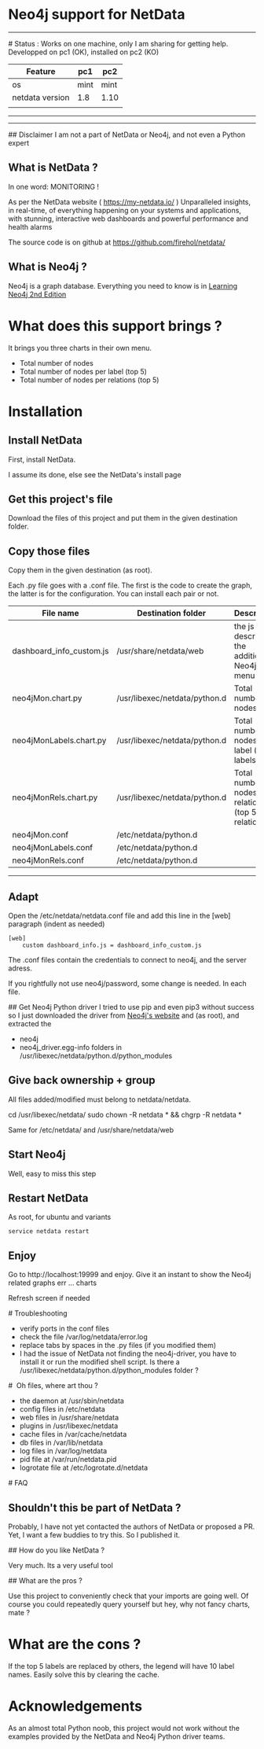 


# Neo4j support for NetData

----
# Status : Works on one machine, only 
I am sharing for getting help.
Developped on pc1 (OK), installed on pc2 (KO)

|Feature|pc1|pc2|
|---|---|---|
|os|mint |mint|
|netdata version |1.8|1.10|
| |  | |
----

-----


## Disclaimer
I am not a part of NetData or Neo4j, and not even a Python expert

## What is NetData ?

In one word: MONITORING !

As per the NetData website ( https://my-netdata.io/ )
Unparalleled insights, in real-time, of everything happening on your systems and applications, with stunning, interactive web dashboards and powerful performance and health alarms

The source code is on github at https://github.com/firehol/netdata/


## What is Neo4j ?

Neo4j is a graph database.
Everything you need to know is in [Learning Neo4j 2nd Edition](https://www.packtpub.com/big-data-and-business-intelligence/learning-neo4j-3x-second-edition?referrer=wadael)

# What does this support brings ?
It brings you three charts in their own menu.

* Total number of nodes
* Total number of nodes per label (top 5)
* Total number of nodes per relations (top 5) 



# Installation

## Install NetData
First, install NetData. 

I assume its done, else see the NetData's install page 

## Get this project's file
Download the files of this project and put them in the given destination folder. 

## Copy those files
Copy them in the given destination (as root).

Each .py file goes with a .conf file. The first is the code to create the graph, the latter is for the configuration.
You can install each pair or not.


|File name| Destination folder | Description|
|---|---|---|
| dashboard_info_custom.js | /usr/share/netdata/web | the js file describing the additionnal Neo4j menu |
| neo4jMon.chart.py | /usr/libexec/netdata/python.d |Total number of nodes | 
| neo4jMonLabels.chart.py |/usr/libexec/netdata/python.d |Total number of nodes per label (top 5 labels)| 
| neo4jMonRels.chart.py | /usr/libexec/netdata/python.d |Total number of nodes per relation (top 5 relations)| 
| neo4jMon.conf | /etc/netdata/python.d || 
| neo4jMonLabels.conf | /etc/netdata/python.d | | 
|neo4jMonRels.conf | /etc/netdata/python.d | | 
---

## Adapt

Open the /etc/netdata/netdata.conf file and add this line in the [web] paragraph (indent as needed)

```
[web]
    custom dashboard_info.js = dashboard_info_custom.js
```


The .conf files contain the credentials to connect to neo4j, and the server adress. 

If you rightfully not use neo4j/password, some change is needed. In each file.

## Get Neo4j Python driver
I tried to use pip and even pip3 without success so I just downloaded the driver from [Neo4j's website](https://pypi.org/project/neo4j-driver/1.5.3/#files) and (as root), and extracted the 
  - neo4j
  - neo4j_driver.egg-info 
folders in /usr/libexec/netdata/python.d/python_modules


## Give back ownership + group
All files added/modified must belong to netdata/netdata.

cd /usr/libexec/netdata/
sudo chown -R netdata * && chgrp -R netdata *

Same for /etc/netdata/ and /usr/share/netdata/web


## Start Neo4j
Well, easy to miss this step 

## Restart NetData
As root, for ubuntu and variants 
```
service netdata restart
``` 

## Enjoy
Go to http://localhost:19999 and enjoy.
Give it an instant to show the Neo4j related graphs err ... charts

Refresh screen if needed 



# Troubleshooting
* verify ports in the conf files
* check the file /var/log/netdata/error.log
* replace tabs by spaces in the .py files (if you modified them)
* I had the issue of NetData not finding the neo4j-driver, you have to install it or run the modified shell script. Is there a /usr/libexec/netdata/python.d/python_modules folder ?



#  Oh files, where art thou ?

   - the daemon     at  /usr/sbin/netdata
   - config files   in  /etc/netdata
   - web files      in  /usr/share/netdata
   - plugins        in  /usr/libexec/netdata
   - cache files    in  /var/cache/netdata
   - db files       in  /var/lib/netdata
   - log files      in  /var/log/netdata
   - pid file       at  /var/run/netdata.pid
   - logrotate file at  /etc/logrotate.d/netdata



# FAQ


## Shouldn't this be part of NetData ?
Probably, I have not yet contacted the authors of NetData or proposed a PR. Yet, I want a few buddies to try this. So I published it.


## How do you like NetData ?

Very much. Its a very useful tool


## What are the pros ?

Use this project to conveniently check that your imports are going well. Of course you could repeatedly query yourself but hey, why not fancy charts, mate ? 

# What are the cons ?
If the top 5 labels are replaced by others, the legend will have 10 label names. Easily solve this by clearing the cache.


# Acknowledgements
As an almost total Python noob, this project would not work without the examples provided by the NetData and Neo4j Python driver teams.

